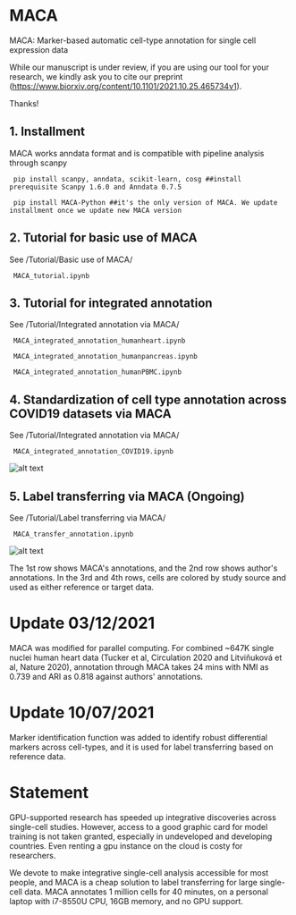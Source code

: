 # MACA
MACA: Marker-based automatic cell-type annotation for single cell expression data

While our manuscript is under review, if you are using our tool for your research, we kindly ask you to cite our preprint (https://www.biorxiv.org/content/10.1101/2021.10.25.465734v1).

Thanks!

## 1. Installment
MACA works anndata format and is compatible with pipeline analysis through scanpy

     pip install scanpy, anndata, scikit-learn, cosg ##install prerequisite Scanpy 1.6.0 and Anndata 0.7.5
     
     pip install MACA-Python ##it's the only version of MACA. We update installment once we update new MACA version

## 2. Tutorial for basic use of MACA
See /Tutorial/Basic use of MACA/

     MACA_tutorial.ipynb
     
## 3. Tutorial for integrated annotation
See /Tutorial/Integrated annotation via MACA/

     MACA_integrated_annotation_humanheart.ipynb

     MACA_integrated_annotation_humanpancreas.ipynb
    
     MACA_integrated_annotation_humanPBMC.ipynb
     
## 4. Standardization of cell type annotation across COVID19 datasets via MACA

See /Tutorial/Integrated annotation via MACA/

     MACA_integrated_annotation_COVID19.ipynb

![alt text](https://github.com/ImXman/MACA/blob/master/Tutorial/Integrated%20annotation%20via%20MACA/Figure%201.jpg?raw=true)

## 5. Label transferring via MACA (Ongoing)

See /Tutorial/Label transferring via MACA/

     MACA_transfer_annotation.ipynb

![alt text](https://github.com/ImXman/MACA/blob/master/Tutorial/Label%20transferring%20via%20MACA/Figure%202.jpg?raw=true)

The 1st row shows MACA's annotations, and the 2nd row shows author's annotations. In the 3rd and 4th rows, cells are colored by study source and used as either reference or target data.
    

# Update 03/12/2021

MACA was modified for parallel computing. For combined ~647K single nuclei human heart data (Tucker et al, Circulation 2020 and Litviňuková et al, Nature 2020), annotation through MACA takes 24 mins with NMI as 0.739 and ARI as 0.818 against authors' annotations.

# Update 10/07/2021

Marker identification function was added to identify robust differential markers across cell-types, and it is used for label transferring based on reference data.
     
# Statement

GPU-supported research has speeded up integrative discoveries across single-cell studies. However, access to a good graphic card for model training is not taken granted, especially in undeveloped and developing countries. Even renting a gpu instance on the cloud is costy for researchers.

We devote to make integrative single-cell analysis accessible for most people, and MACA is a cheap solution to label transferring for large single-cell data. MACA annotates 1 million cells for 40 minutes, on a personal laptop with i7-8550U CPU, 16GB memory, and no GPU support.
